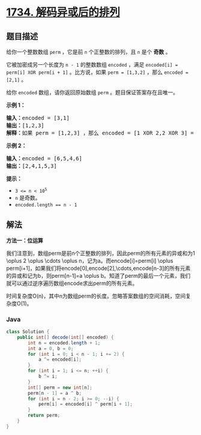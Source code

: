 # [1734. 解码异或后的排列](https://leetcode.cn/problems/decode-xored-permutation)

## 题目描述

<p>给你一个整数数组 <code>perm</code> ，它是前 <code>n</code> 个正整数的排列，且 <code>n</code> 是个 <strong>奇数</strong> 。</p>

<p>它被加密成另一个长度为 <code>n - 1</code> 的整数数组 <code>encoded</code> ，满足 <code>encoded[i] = perm[i] XOR perm[i + 1]</code> 。比方说，如果 <code>perm = [1,3,2]</code> ，那么 <code>encoded = [2,1]</code> 。</p>

<p>给你 <code>encoded</code> 数组，请你返回原始数组 <code>perm</code> 。题目保证答案存在且唯一。</p>



<p><strong>示例 1：</strong></p>

<pre><b>输入：</b>encoded = [3,1]
<b>输出：</b>[1,2,3]
<b>解释：</b>如果 perm = [1,2,3] ，那么 encoded = [1 XOR 2,2 XOR 3] = [3,1]
</pre>

<p><strong>示例 2：</strong></p>

<pre><b>输入：</b>encoded = [6,5,4,6]
<b>输出：</b>[2,4,1,5,3]
</pre>



<p><strong>提示：</strong></p>

<ul>
	<li><code>3 &lt;= n &lt; 10<sup>5</sup></code></li>
	<li><code>n</code> 是奇数。</li>
	<li><code>encoded.length == n - 1</code></li>
</ul>

## 解法

**方法一：位运算**

我们注意到，数组perm是前n个正整数的排列，因此perm的所有元素的异或和为1 \oplus 2 \oplus \cdots \oplus n，记为a。而encode[i]=perm[i] \oplus perm[i+1]，如果我们将encode[0],encode[2],\cdots,encode[n-3]的所有元素的异或和记为b，则perm[n-1]=a \oplus b。知道了perm的最后一个元素，我们就可以通过逆序遍历数组encode求出perm的所有元素。

时间复杂度O(n)，其中n为数组perm的长度。忽略答案数组的空间消耗，空间复杂度O(1)。

### **Java**

```java
class Solution {
    public int[] decode(int[] encoded) {
        int n = encoded.length + 1;
        int a = 0, b = 0;
        for (int i = 0; i < n - 1; i += 2) {
            a ^= encoded[i];
        }
        for (int i = 1; i <= n; ++i) {
            b ^= i;
        }
        int[] perm = new int[n];
        perm[n - 1] = a ^ b;
        for (int i = n - 2; i >= 0; --i) {
            perm[i] = encoded[i] ^ perm[i + 1];
        }
        return perm;
    }
}
```
